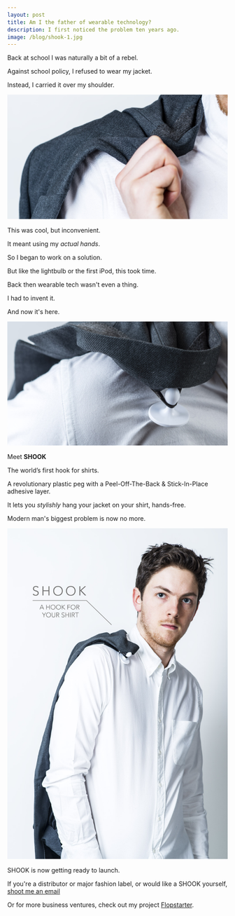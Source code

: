 ```yaml
---
layout: post
title: Am I the father of wearable technology?
description: I first noticed the problem ten years ago.
image: /blog/shook-1.jpg
---
```


<style>

img {

  text-align: center;
}

</style>

Back at school I was naturally a bit of a rebel.

Against school policy, I refused to wear my jacket.

Instead, I carried it over my shoulder.

![Shook Headshot](/blog/shook-0.jpg)


This was cool, but inconvenient.

It meant using my *actual hands*.

So I began to work on a solution.

But like the lightbulb or the first iPod, this took time.

Back then wearable tech wasn't even a thing.

I had to invent it.

And now it's here.

![Shook Headshot](/blog/shook-2.jpg)


Meet **SHOOK**

The world’s first hook for shirts.

A revolutionary plastic peg with a Peel-Off-The-Back & Stick-In-Place adhesive layer.

It lets you *stylishly* hang your jacket on your shirt, hands-free.

Modern man's biggest problem is now no more.

![Shook Headshot](/blog/shook-headshot.jpg)

SHOOK is now getting ready to launch.

If you're a distributor or major fashion label, or would like a SHOOK yourself, [shoot me an email](mailto:mail@olifro.st)

Or for more business ventures, check out my project [Flopstarter](/flopstarter).
